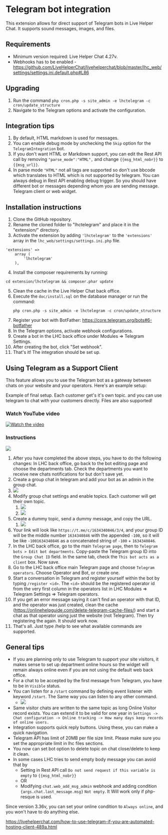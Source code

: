 # Telegram bot integration

This extension allows for direct support of Telegram bots in Live Helper Chat. It supports sound messages, images, and files.

## Requirements

 * Minimum version required: Live Helper Chat 4.27v.
 * Webhooks has to be enabled - https://github.com/LiveHelperChat/livehelperchat/blob/master/lhc_web/settings/settings.ini.default.php#L86

## Upgrading

1. Run the command `php cron.php -s site_admin -e lhctelegram -c cron/update_structure`
2. Navigate to the Telegram options and activate the configuration.

## Integration tips

1. By default, HTML markdown is used for messages.
2. You can enable debug mode by unchecking the `Skip` option for the `TelegramIntegration` bot.
3. If you don't want HTML or Markdown support, you can edit the Rest API call by removing `"parse_mode":"HTML",` and change `{{msg_html_nobr}}` to `{{msg_url}}`.
4. In parse mode `"HTML"` not all tags are supported so don't use bbcode which translates to HTML which is not supported by telegram. You can always debug in Rest API enabling debug trigger. So you should have different bot or messages depending whom you are sending message. Telegram client or web widget.

## Installation instructions

1. Clone the GitHub repository.
2. Rename the cloned folder to "lhctelegram" and place it in the "extension/" directory.
3. Activate the extension by adding `'lhctelegram'` to the `'extensions'` array in the `lhc_web/settings/settings.ini.php` file.
``` 
'extensions' => 
    array (          
        'lhctelegram'
    ),
```
4. Install the composer requirements by running:
``` 
cd extension/lhctelegram && composer.phar update
``` 
5. Clean the cache in the Live Helper Chat back office.
6. Execute the `doc/install.sql` on the database manager or run the command:
    ```
    php cron.php -s site_admin -e lhctelegram -c cron/update_structure
    ```
7. Register your bot with BotFather: https://core.telegram.org/bots#6-botfather
8. In the Telegram options, activate webhook configurations.
9. Create a bot in the LHC back office under Modules => Telegram Settings.
10. After creating the bot, click "Set webhook".
11. That's it! The integration should be set up.

## Using Telegram as a Support Client
This feature allows you to use the Telegram bot as a gateway between chats on your website and your operators. Here's an example setup:

Example of final setup. Each customer get's it's own topic. and you can use telegram to chat with your customers directly. Files are also supported!

### Watch YouTube video

[![Watch the video](https://img.youtube.com/vi/wObbEaeopRU/default.jpg)](https://youtu.be/wObbEaeopRU)

### Instructions

![](https://raw.githubusercontent.com/LiveHelperChat/telegram/master/doc/img/topic-chats.png)

1. After you have completed the above steps, you have to do the following changes: In LHC back office, go back to the bot editing page and choose the departments tab. Check the departments you want to receive new chats notifications for but don't save yet.
2. Create a group chat in telegram and add your bot as an admin in the group chat.
3. ![](https://raw.githubusercontent.com/LiveHelperChat/telegram/master/doc/img/bot-as-admin.png) 
4. Modify group chat settings and enable topics. Each customer will get their own topic.
   1. ![](https://raw.githubusercontent.com/LiveHelperChat/telegram/master/doc/img/manage-group.png)
   2. ![](https://raw.githubusercontent.com/LiveHelperChat/telegram/master/doc/img/enable-topics.png)
5. Create a dummy topic, send a dummy message, and copy the URL.
   1. ![](https://raw.githubusercontent.com/LiveHelperChat/telegram/master/doc/img/copylink.png)
6. Your link will look like `https://t.me/c/1634340846/3/4`, and your group ID will be the middle number `1634340846` with the appended `-100`, so it will be like `-1001634340846` as a concatenated string of `-100` + `1634340846`.
7. In the LHC back office, go to the main `Telegram page`, then to `Telegram bots > Edit bot departments`. Copy-paste the Telegram group ID into the `Group Chat ID` field. In the same tab, check the `This bot acts as a client` box. Now save.
8. Go to the LHC back office main Telegram page and choose `Telegram operators`. Choose Operator and Bot, or create one.
9. Start a conversation in Telegram and register yourself within the bot by typing `/register <id>`. The `<id>` should be the registered operator id from the very first column in the operators list in LHC Modules => Telegram Settings => Telegram operators.
10. If you get an error message saying it can't find an operator with that ID, and the operator was just created, clean the cache (https://onlinehelpguide.com/delete-telegram-cache-files/) and start a chat as that operator using just the website (not Telegram). Then try registering the <id> again. It should work now.
11. That's all. Just type /help to see what available commands are supported.

## General tips

* If you are planning only to use Telegram to support your site visitors, it makes sense to set up department online hours so the widget will remain always online even if you are not using the default web back office.
* For a chat to be accepted by the first message from Telegram, you have to be in `Visible` status.
* You can listen for a `/start` command by defining event listener with keyword `/start`. The Same way you can listen to any other command.
  * ![](https://raw.githubusercontent.com/LiveHelperChat/telegram/master/doc/img/start-command.png)
* Same visitor chats are written to the same topic as long Online Visitor record exists. You can extend it to be valid for one year in `Settings -> Chat configuration -> Online tracking -> How many days keep records of online users.`
* Integration supports quick reply buttons. Using these, you can make a quick navigation.
* Telegram API has limit of 20MB per file size limit. Please make sure you set the appropriate limit in lhc files sections.
* You now can set bot option to delete topic on chat close/delete to keep it clean.
* In some cases LHC tries to send empty body message you can avoid that by
  * Setting in Rest API call `Do not send request if this variable is empty` to `{{msg_html_nobr}}`
  * OR
  * Modifying `chat.web_add_msg_admin` webhook and adding condition `{args.chat.last_message.msg}` `Not empty`. It Will work only if php-resque is used.

Since version 3.36v, you can set your online condition to `Always online`, and you won't have to do anything else.

https://livehelperchat.com/how-to-use-telegram-if-you-are-automated-hosting-client-489a.html

